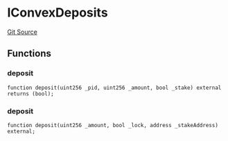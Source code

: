 # IConvexDeposits
[Git Source](https://github.com/larrythecucumber321/protocol/blob/3222eb21fbb20ddd3d3fa2233072dfa96ea3e340/contracts/plugins/assets/convex/vendor/ConvexStakingWrapper.sol)


## Functions
### deposit


```solidity
function deposit(uint256 _pid, uint256 _amount, bool _stake) external returns (bool);
```

### deposit


```solidity
function deposit(uint256 _amount, bool _lock, address _stakeAddress) external;
```

